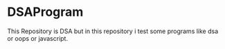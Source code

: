 # DSAProgram
This Repository is DSA but in this repository i test some programs like dsa or oops or javascript.

